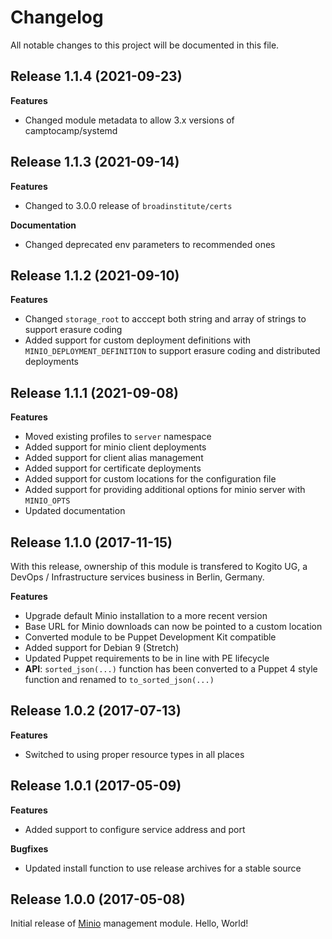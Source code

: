 # Changelog

All notable changes to this project will be documented in this file.

## Release 1.1.4 (2021-09-23)

**Features**

- Changed module metadata to allow 3.x versions of camptocamp/systemd

## Release 1.1.3 (2021-09-14)

**Features**

- Changed to 3.0.0 release of `broadinstitute/certs`

**Documentation**

- Changed deprecated env parameters to recommended ones

## Release 1.1.2 (2021-09-10)

**Features**

- Changed `storage_root` to acccept both string and array of strings to support
  erasure coding
- Added support for custom deployment definitions with `MINIO_DEPLOYMENT_DEFINITION`
  to support erasure coding and distributed deployments

## Release 1.1.1 (2021-09-08)

**Features**

- Moved existing profiles to `server` namespace
- Added support for minio client deployments
- Added support for client alias management
- Added support for certificate deployments
- Added support for custom locations for the configuration file
- Added support for providing additional options for minio server with `MINIO_OPTS`
- Updated documentation

## Release 1.1.0 (2017-11-15)

With this release, ownership of this module is transfered to Kogito UG,
a DevOps / Infrastructure services business in Berlin, Germany.

**Features**

- Upgrade default Minio installation to a more recent version
- Base URL for Minio downloads can now be pointed to a custom location
- Converted module to be Puppet Development Kit compatible
- Added support for Debian 9 (Stretch)
- Updated Puppet requirements to be in line with PE lifecycle
- **API**: `sorted_json(...)` function has been converted to a Puppet 4 style
  function and renamed to `to_sorted_json(...)`

## Release 1.0.2 (2017-07-13)

**Features**

- Switched to using proper resource types in all places

## Release 1.0.1 (2017-05-09)

**Features**

- Added support to configure service address and port

**Bugfixes**

- Updated install function to use release archives for a stable source

## Release 1.0.0 (2017-05-08)

Initial release of [Minio](https://minio.io) management module. Hello, World!
